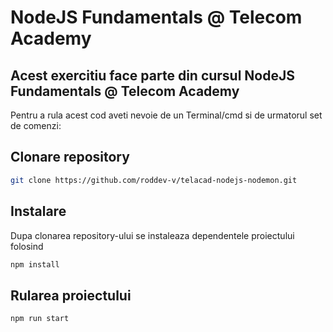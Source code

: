 # NodeJS Fundamentals @ Telecom Academy

## Acest exercitiu face parte din cursul NodeJS Fundamentals @ Telecom Academy

Pentru a rula acest cod aveti nevoie de un Terminal/cmd si de urmatorul set de comenzi:

## Clonare repository

```bash
git clone https://github.com/roddev-v/telacad-nodejs-nodemon.git
```

## Instalare

Dupa clonarea repository-ului se instaleaza dependentele proiectului folosind 

```bash
npm install
```

## Rularea proiectului

``` bash
npm run start
```
